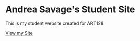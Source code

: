 # Andrea Savage's Student Site

This is my student website created for ART128

[View my Site](https://hobblingoblin.io/studentsite)